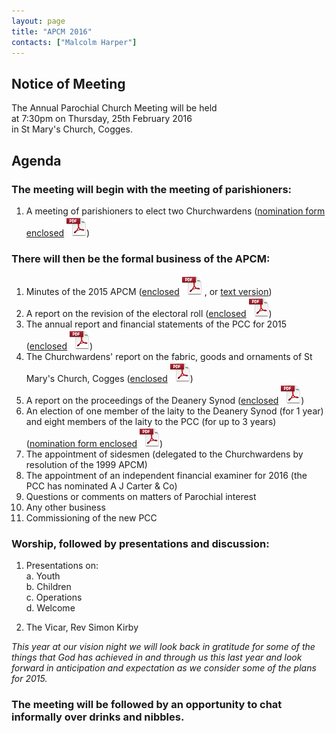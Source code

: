 ```yaml
---
layout: page
title: "APCM 2016"
contacts: ["Malcolm Harper"]
---
```

## Notice of Meeting

The Annual Parochial Church Meeting will be held<br>
at 7:30pm on Thursday, 25th February 2016<br>
in St Mary's Church, Cogges.

## Agenda

### The meeting will begin with the meeting of parishioners:

1. A meeting of parishioners to elect two Churchwardens
([nomination form enclosed](http://media.coggesparish.com/apcm/2016/Nomination%20of%20Churchwarden.pdf "Opens link to the 'Nomination of Churchwarden' pdf document.") ![PDF](/images/pdficon_large.png)) 

### There will then be the formal business of the APCM:

1. Minutes of the 2015 APCM
([enclosed](http://media.coggesparish.com/apcm/2016/Apcm15_minutes.pdf "Opens link to the 'Apcm15_minutes' pdf document.") ![PDF](/images/pdficon_large.png) , or [text version](http://media.coggesparish.com/apcm/2015/Apcm14_minutes.html "Opens link to the 'Apcm14_minutes' page."))
2. A report on the revision of the electoral roll
([enclosed](http://media.coggesparish.com/apcm/2016/Electoral%20Roll%20Report%202016.pdf "Opens link to the 'Electoral Roll Report 2016' pdf document.") ![PDF](/images/pdficon_large.png))
3. The annual report and financial statements of the PCC for 2015
([enclosed](http://media.coggesparish.com/apcm/2016/AR+FS_2015.pdf "Opens link to the 'AR+FS_2015' pdf document.") ![PDF](/images/pdficon_large.png))
4. The Churchwardens' report on the fabric, goods and ornaments of St Mary's Church, Cogges
([enclosed](http://media.coggesparish.com/apcm/2016/2016%20CW%20Report%20Goods%20Ornaments%20and%20Fabric.pdf "Opens link to the '2016 CW Report Goods Ornaments and Fabric' pdf document.") ![PDF](/images/pdficon_large.png))
5. A report on the proceedings of the Deanery Synod
([enclosed](http://media.coggesparish.com/apcm/2016/Deanery%20Synod%20Report%20for%20APCM%202016.pdf "Opens link to the 'Deanery Synod Report for APCM 2016' pdf document.") ![PDF](/images/pdficon_large.png)) 
6. An election of one member of the laity to the Deanery Synod (for 1 year) and eight members of the laity to the PCC (for up to 3 years)
([nomination form enclosed](http://media.coggesparish.com/apcm/2016/Nomination%20for%20Synod%20or%20PCC.pdf "Opens link to the 'Nomination for Synod or PCC' pdf document.") ![PDF](/images/pdficon_large.png)) 
7. The appointment of sidesmen (delegated to the Churchwardens by resolution of the 1999 APCM)
8. The appointment of an independent financial examiner for 2016 (the PCC has nominated A J Carter & Co)
9. Questions or comments on matters of Parochial interest
10. Any other business
11. Commissioning of the new PCC

### Worship, followed by presentations and discussion:

1. Presentations on:<br>
 a. Youth<br>
 b. Children<br>
 c. Operations<br>
 d. Welcome

2. The Vicar, Rev Simon Kirby<br>

*This year at our vision night we will look back in gratitude for some of the things that God has achieved in and through us this last year and look forward in anticipation and expectation as we consider some of the plans for 2015.*

### The meeting will be followed by an opportunity to chat informally over drinks and nibbles.
